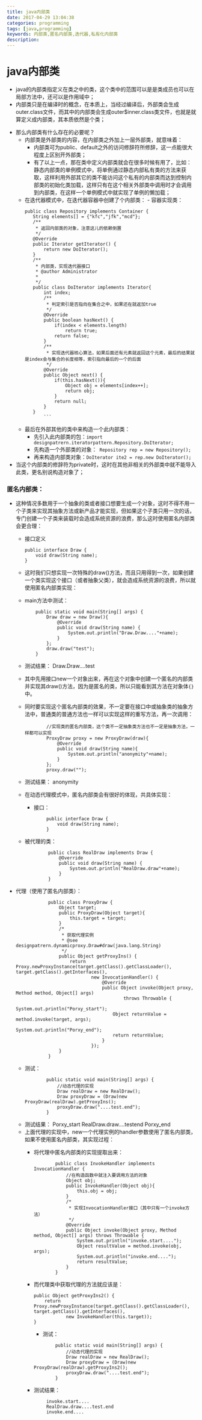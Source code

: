 ```yaml
---
title: java内部类
date: 2017-04-29 13:04:38
categories: programming
tags: [java,programming]
keywords: 内部类,匿名内部类,迭代器,私有化内部类
description:
---
```

# java内部类


- java的内部类指定义在类之中的类，这个类中的范围可以是是类成员也可以在局部方法中，还可以是作用域中；
- 内部类只是在编译时的概念，在本质上，当经过编译后，外部类会生成outer.class文件，而其中的内部类会生成outer$inner.class类文件，也就是就算定义成内部类，其本质依然是个类；

<!--more-->

- 那么内部类有什么存在的必要呢？
	- 内部类是外部类的内容，在内部类之外加上一层外部类，就意味着：
		- 内部类可为public、default之外的访问修辞符所修辞，这一点能很大程度上区别开外部类；
		- 有了以上一点，那在类中定义内部类就会在很多时候有用了，比如：静态内部类的单例模式中，将单例通过静态内部私有类的方法来获取，这样利用外部其它的类不能访问这个私有的内部类而达到控制内部类的初始化类加载，这样只有在这个相关外部类中调用时才会调用到内部类，在这样一个单例模式中就实现了单例的懒加载；
	- 在迭代器模式中，在迭代器容器中创建了个内部类：
			- 容器实现类：
		 ```
		public class Repository implements Container {
			String elements[] = {"kfc","jfk","mcd"};
			/**
			 * 返回内部类的对象，注意这儿的依赖倒置
			 */
			@Override
			public Iterator getIterator() {
				return new DoIterator();
			}
			/**
			 * 内部类，实现迭代器接口
			 * @author Administrator
			 *
			 */
			public class DoIterator implements Iterator{
				int index;
				/**
				 * 判定索引是否指向在集合之中，如果还在就返加true
				 */
				@Override
				public boolean hasNext() {
					if(index < elements.length)
						return true;
					return false;
				}
				/**
				 * 实现迭代器核心算法，如果后面还有元素就返回这个元素，最后的结果就是index会与集合的长度相等，索引指向最后的一个的后面
				 */
				@Override
				public Object next() {
					if(this.hasNext()){
						Object obj = elements[index++];
						return obj;
					}
					return null;
				}
			}
				```

	- 最后在外部其他的类中来构造一个此内部类：
		- 先引入此内部类的包：`import designpatrern.iteratorpattern.Repository.DoIterator;`
		- 先构造一个外部类的对象：`	Repository rep = new Repository();`
		- 再来构造内部类对象：`DoIterator ite2 = rep.new DoIterator();`
- 当这个内部类的修辞符为private时，这时在其他非相关的外部类中就不能导入此类，更名别说构造对象了；


### 匿名内部类：

- 这种情况多数用于一个抽象的类或者接口想要生成一个对象，这时不得不用一个子类来实现其抽象方法或新产品才能实现，但如果这个子类只用一次的话，专门创建一个子类来装载时会造成系统资源的浪费，那么这时使用匿名内部类会更合理：
	- 接口定义
		```
		public interface Draw {
			void draw(String name);
		}
		```

	- 这时我们只想实现一次特殊的draw()方法，而且只用得到一次，如果创建一个类实现这个接口（或者抽象父类），就会造成系统资源的浪费，所以就使用匿名内部类实现：
	- main方法中测试：
		```
			public static void main(String[] args) {
				Draw draw = new Draw(){
					@Override
					public void draw(String name) {
						System.out.println("Draw.Draw...."+name);
					}
				};
				draw.draw("test");
			}
		```

	- 测试结果：
			Draw.Draw....test
	- 其中先用接口new一个对象出来，再在这个对象中创建一个匿名的内部类并实现其draw()方法，因为是匿名的类，所以只能看到其方法在对象体`{}`中。
	- 同时要实现这个匿名内部类的效果，不一定要在接口中或抽象类的抽象方法中，普通类的普通方法也一样可以实现这样的重写方法，再一次调用：

		```
				//实现类的匿名内部类，这个类不一定抽象类方法也不一定是抽象方法，一样都可以实现
				ProxyDraw proxy = new ProxyDraw(draw){
					@Override
					public void draw(String name){
						System.out.println("anonymity"+name);
					}
				};
				proxy.draw("");
		```
	- 测试结果：
			anonymity
	- 在动态代理模式中，匿名内部类会有很好的体现，共具体实现：
		- 接口：
		```
				public interface Draw {
					void draw(String name);
				}
		```
	- 被代理的类：
	```
				public class RealDraw implements Draw {
					@Override
					public void draw(String name) {
						System.out.println("RealDraw.draw"+name);
					}
				}
	```
- 代理（使用了匿名内部类）：

	```
				public class ProxyDraw {
					Object target;
					public ProxyDraw(Object target){
						this.target = target;
					}
					/*
					 * 获取代理实例
					 * @see designpatrern.dynamicproxy.Draw#draw(java.lang.String)
					 */
					public Object getProxyIns() {
						return Proxy.newProxyInstance(target.getClass().getClassLoader(), target.getClass().getInterfaces(),
								new InvocationHandler() {
									@Override
									public Object invoke(Object proxy, Method method, Object[] args)
											throws Throwable {
										System.out.println("Porxy_start");
										Object returnValue = method.invoke(target, args);
										System.out.println("Porxy_end");
										return returnValue;
									}
								});
					}
				}
	```
	- 测试：
		```
				public static void main(String[] args) {
					//动态代理的实现
					Draw realDraw = new RealDraw();
					Draw proxyDraw = (Draw)new ProxyDraw(realDraw).getProxyIns();
					proxyDraw.draw("....test.end");
				}
		```
	- 测试结果：
			Porxy_start
			RealDraw.draw....testend
			Porxy_end
	- 上面代理的实现中，new一个代理实例的handler参数使用了匿名内部类，如果不使用匿名内部类，其实现过程：
		- 将代理中匿名内部类的实现提取出来：
			```
					public class InvokeHandler implements InvocationHandler {
						//在构造函数中就注入要调用方法的对象
						Object obj;
						public InvokeHandler(Object obj){
							this.obj = obj;
						}
						/*
						 * 实现InvocationHandler接口（其中只有一个invoke方法）
						 */
						@Override
						public Object invoke(Object proxy, Method method, Object[] args) throws Throwable {
							System.out.println("invoke.start....");
							Object resultValue = method.invoke(obj, args);
							System.out.println("invoke.end....");
							return resultValue;
						}
					}
			```
		- 而代理类中获取代理的方法就应该是：

			```
			public Object getProxyIns2() {
				return Proxy.newProxyInstance(target.getClass().getClassLoader(), target.getClass().getInterfaces(),
						new InvokeHandler(this.target));
			}
			```
			- 测试：
			```
					public static void main(String[] args) {
						//动态代理的实现
						Draw realDraw = new RealDraw();
						Draw proxyDraw = (Draw)new ProxyDraw(realDraw).getProxyIns2();
						proxyDraw.draw("....test.end");
					}
			```
		- 测试结果：
		```
				invoke.start....
				RealDraw.draw....test.end
				invoke.end....
		```
